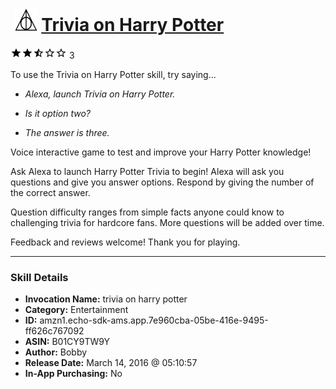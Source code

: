 # &nbsp;<img src="skill_icon" alt="Trivia on Harry Potter icon" width="36"> [Trivia on Harry Potter](http://alexa.amazon.com/#skills/amzn1.echo-sdk-ams.app.7e960cba-05be-416e-9495-ff626c767092)
![2.7 stars](../../images/ic_star_black_18dp_1x.png)![2.7 stars](../../images/ic_star_black_18dp_1x.png)![2.7 stars](../../images/ic_star_half_black_18dp_1x.png)![2.7 stars](../../images/ic_star_border_black_18dp_1x.png)![2.7 stars](../../images/ic_star_border_black_18dp_1x.png) 3

To use the Trivia on Harry Potter skill, try saying...

* *Alexa, launch Trivia on Harry Potter.*

* *Is it option two?*

* *The answer is three.*

Voice interactive game to test and improve your Harry Potter knowledge!

Ask Alexa to launch Harry Potter Trivia to begin! Alexa will ask you questions and give you answer options. Respond by giving the number of the correct answer. 

Question difficulty ranges from simple facts anyone could know to challenging trivia for hardcore fans. More questions will be added over time.

Feedback and reviews welcome! Thank you for playing.

***

### Skill Details

* **Invocation Name:** trivia on harry potter
* **Category:** Entertainment
* **ID:** amzn1.echo-sdk-ams.app.7e960cba-05be-416e-9495-ff626c767092
* **ASIN:** B01CY9TW9Y
* **Author:** Bobby
* **Release Date:** March 14, 2016 @ 05:10:57
* **In-App Purchasing:** No

